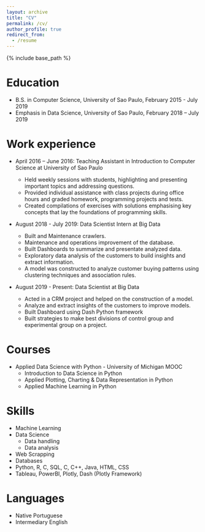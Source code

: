 ```yaml
---
layout: archive
title: "CV"
permalink: /cv/
author_profile: true
redirect_from:
  - /resume
---
```


{% include base_path %}

Education
======
* B.S. in Computer Science, University of Sao Paulo, February 2015 - July 2019
* Emphasis in Data Science, University of Sao Paulo, February 2018 – July 2019

Work experience
======
* April 2016 – June 2016: Teaching Assistant in Introduction to Computer Science at University of Sao Paulo
  * Held weekly sessions with students, highlighting and presenting important topics and addressing questions.
  * Provided individual assistance with class projects during office hours and graded homework, programming projects and tests.
  * Created compilations of exercises with solutions emphasising key concepts that lay the foundations of programming skills.

* August 2018 - July 2019: Data Scientist Intern at Big Data
  * Built and Maintenance crawlers.
  * Maintenance and operations improvement of the database.
  *  Built Dashboards to summarize and presentate analyzed data.
  * Exploratory data analysis of the customers to build insights and extract information.
  * A model was constructed to analyze customer buying patterns using clustering techniques and association rules.

* August 2019 - Present: Data Scientist at Big Data
  * Acted in a CRM project and helped on the construction of a model.
  * Analyze and extract insights of the customers to improve models.
  * Built Dashboard using Dash Python framework
  * Built strategies to make best divisions of control group and experimental group on a project.
  
Courses
======
* Applied Data Science with Python - University of Michigan MOOC
  * Introduction to Data Science in Python
  * Applied Plotting, Charting & Data Representation in Python
  * Applied Machine Learning in Python

Skills
======
* Machine Learning
* Data Science
  * Data handling
  * Data analysis
* Web Scrapping
* Databases
* Python, R, C, SQL, C, C++, Java, HTML, CSS
* Tableau, PowerBI, Plotly, Dash (Plotly Framework)

Languages
======
* Native Portuguese
* Intermediary English

<!--
Publications
======
  <ul>{% for post in site.publications %}
    {% include archive-single-cv.html %}
  {% endfor %}</ul>
  
Talks
======
  <ul>{% for post in site.talks %}
    {% include archive-single-talk-cv.html %}
  {% endfor %}</ul>
  
Teaching
======
  <ul>{% for post in site.teaching %}
    {% include archive-single-cv.html %}
  {% endfor %}</ul>
  
Service and leadership
======
* Currently signed in to 43 different slack teams
 
 -->